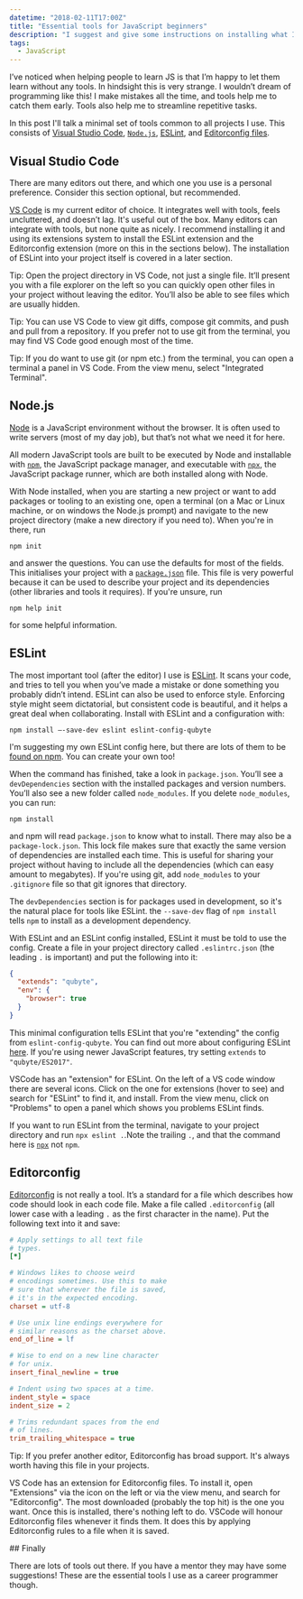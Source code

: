 ```yaml
---
datetime: "2018-02-11T17:00Z"
title: "Essential tools for JavaScript beginners"
description: "I suggest and give some instructions on installing what I consider some essential tools."
tags:
  - JavaScript
---
```

I’ve noticed when helping people to learn JS is that I’m happy to let them learn
without any tools. In hindsight this is very strange. I wouldn’t dream of
programming like this! I make mistakes all the time, and tools help me to catch
them early. Tools also help me to streamline repetitive tasks.

In this post I'll talk a minimal set of tools common to all projects I use. This
consists of [Visual Studio Code][vscode], [`Node.js`][node], [ESLint][eslint],
and [Editorconfig files][editorconfig].

## Visual Studio Code

There are many editors out there, and which one you use is a personal
preference. Consider this section optional, but recommended.

[VS Code][vscode] is my current editor of choice. It integrates well with tools,
feels uncluttered, and doesn’t lag. It's useful out of the box. Many editors can
integrate with tools, but none quite as nicely. I recommend installing it and
using its extensions system to install the ESLint extension and the Editorconfig
extension (more on this in the sections below). The installation of ESLint into
your project itself is covered in a later section.

Tip: Open the project directory in VS Code, not just a single file. It’ll
present you with a file explorer on the left so you can quickly open other files
in your project without leaving the editor. You’ll also be able to see files
which are usually hidden.

Tip: You can use VS Code to view git diffs, compose git commits, and push and
pull from a repository. If you prefer not to use git from the terminal, you may
find VS Code good enough most of the time.

Tip: If you do want to use git (or npm etc.) from the terminal, you can open a
terminal a panel in VS Code. From the view menu, select "Integrated Terminal".

## Node.js

[Node][node] is a JavaScript environment without the browser. It is often used
to write servers (most of my day job), but that’s not what we need it for here.

All modern JavaScript tools are built to be executed by Node and installable
with [`npm`][npm], the JavaScript package manager, and executable with
[`npx`][npx], the JavaScript package runner, which are both installed along with
Node.

With Node installed, when you are starting a new project or want to add packages
or tooling to an existing one, open a terminal (on a Mac or Linux machine, or on
windows the Node.js prompt) and navigate to the new project directory (make a
new directory if you need to). When you're in there, run

```shell
npm init
```

and answer the questions. You can use the defaults for most of the fields. This
initialises your project with a [`package.json`][package.json] file. This file
is very powerful because it can be used to describe your project and its
dependencies (other libraries and tools it requires). If you're unsure, run

```shell
npm help init
```

for some helpful information.

## ESLint

The most important tool (after the editor) I use is [ESLint][eslint]. It scans
your code, and tries to tell you when you’ve made a mistake or done something
you probably didn’t intend. ESLint can also be used to enforce style. Enforcing
style might seem dictatorial, but consistent code is beautiful, and it helps a
great deal when collaborating. Install with ESLint and a configuration with:

```shell
npm install —-save-dev eslint eslint-config-qubyte
```

I'm suggesting my own ESLint config here, but there are lots of them to be
[found on npm][eslint-configs-npm]. You can create your own too!

When the command has finished, take a look in `package.json`. You’ll see a
`devDependencies` section with the installed packages and version numbers.
You’ll also see a new folder called `node_modules`. If you delete
`node_modules`, you can run:

```shell
npm install
```

and npm will read `package.json` to know what to install. There may also be a
`package-lock.json`. This lock file makes sure that exactly the same version of
dependencies are installed each time. This is useful for sharing your project
without having to include all the dependencies (which can easy amount to
megabytes). If you're using git, add `node_modules` to your `.gitignore` file so
that git ignores that directory.

The `devDependencies` section is for packages used in development, so it's the
natural place for tools like ESLint. the `--save-dev` flag of `npm install`
tells `npm` to install as a development dependency.

With ESLint and an ESLint config installed, ESLint it must be told to use the
config. Create a file in your project directory called `.eslintrc.json` (the
leading `.` is important) and put the following into it:

```json
{
  "extends": "qubyte",
  "env": {
    "browser": true
  }
}
```

This minimal configuration tells ESLint that you're "extending" the config from
`eslint-config-qubyte`. You can find out more about configuring ESLint
[here][eslint-config]. If you're using newer JavaScript features, try setting
`extends` to `"qubyte/ES2017"`.

VSCode has an "extension" for ESLint. On the left of a VS code window there are
several icons. Click on the one for extensions (hover to see) and search for
"ESLint" to find it, and install. From the view menu, click on "Problems" to
open a panel which shows you problems ESLint finds.

If you want to run ESLint from the terminal, navigate to your project directory
and run `npx eslint .`.Note the trailing `.`, and that the command here is
[`npx`][npx] not `npm`.

## Editorconfig

[Editorconfig][editorconfig] is not really a tool. It’s a standard for a file
which describes how code should look in each code file. Make a file called
`.editorconfig` (all lower case with a leading `.` as the first character in the
name). Put the following text into it and save:

```ini
# Apply settings to all text file
# types.
[*]

# Windows likes to choose weird
# encodings sometimes. Use this to make
# sure that wherever the file is saved,
# it's in the expected encoding.
charset = utf-8

# Use unix line endings everywhere for
# similar reasons as the charset above.
end_of_line = lf

# Wise to end on a new line character
# for unix.
insert_final_newline = true

# Indent using two spaces at a time.
indent_style = space
indent_size = 2

# Trims redundant spaces from the end
# of lines.
trim_trailing_whitespace = true
```

Tip: If you prefer another editor, Editorconfig has broad support. It's always
worth having this file in your projects.

VS Code has an extension for Editorconfig files. To install it, open
"Extensions" via the icon on the left or via the view menu, and search for
"Editorconfig". The most downloaded (probably the top hit) is the one you want.
Once this is installed, there's nothing left to do. VSCode will honour
Editorconfig files whenever it finds them. It does this by applying Editorconfig
rules to a file when it is saved.

## Finally

There are lots of tools out there. If you have a mentor they may have some
suggestions! These are the essential tools I use as a career programmer though.

[node]: https://nodejs.org/en/
[npm]: https://www.npmjs.com/
[npx]: https://medium.com/@maybekatz/introducing-npx-an-npm-package-runner-55f7d4bd282b
[package.json]: https://docs.npmjs.com/files/package.json
[vscode]: https://code.visualstudio.com/
[eslint]: https://eslint.org/
[eslint-config]: https://eslint.org/docs/user-guide/configuring
[eslint-configs-npm]: https://www.npmjs.com/browse/keyword/eslintconfig
[editorconfig]: http://editorconfig.org/
